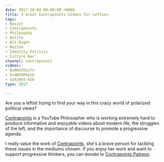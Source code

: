 ```yaml
---
date: 2017-10-04 00:00:00 +0000
title: 3 Great Contrapoints Videos for Lefties
tags:
- Resist
- Contrapoints
- Philosophy
- Antifa
- Alt-Right
- Nazism
- Identity Politics
- Culture War
channel: contrapoints
videos:
- QuN6GfUix7c
- Sx4BVGPkdzk
- a3XjRO4-kGk
type: 2017

---
```

Are you a leftist trying to find your way in this crazy world of polarized political views?

[Contrapoints][Contrapoints] is a YouTube Philosopher who is working extremely hard to produce informative and enjoyable videos about modern life, the struggles of the left, and the importance of discourse to promote a progressive agenda.

I really value the work of [Contrapoints][Contrapoints], she's a brave person for tackling these issues in the mediums chosen. If you enjoy her work and want to support progressive thinkers, you can donate to [Contrapoints Patreon](https://patreon.com/contrapoints).

[Contrapoints]: https://www.youtube.com/contrapoints
